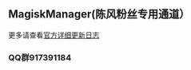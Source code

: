 ## MagiskManager(陈风粉丝专用通道）
更多请查看[官方详细更新日志](https://topjohnwu.github.io/Magisk/app_changes.html)

### QQ群917391184
